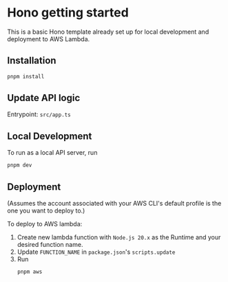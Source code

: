 # Hono getting started

This is a basic Hono template already set up for local development and deployment to AWS Lambda.

## Installation

```bash
pnpm install
```

## Update API logic

Entrypoint: `src/app.ts`

## Local Development

To run as a local API server, run

```bash
pnpm dev
```

## Deployment

(Assumes the account associated with your AWS CLI's default profile is the one you want to deploy to.)

To deploy to AWS lambda:

1. Create new lambda function with `Node.js 20.x` as the Runtime and your desired function name.
2. Update `FUNCTION_NAME` in `package.json`'s `scripts.update`
3. Run
   ```bash
   pnpm aws
   ```
